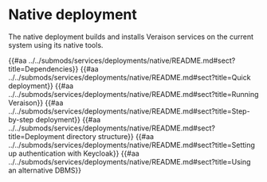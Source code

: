 # Native deployment

The native deployment builds and installs Veraison services on the current
system using its native tools. 

{{#aa ../../submods/services/deployments/native/README.md#sect?title=Dependencies}}
{{#aa ../../submods/services/deployments/native/README.md#sect?title=Quick deployment}}
{{#aa ../../submods/services/deployments/native/README.md#sect?title=Running Veraison}}
{{#aa ../../submods/services/deployments/native/README.md#sect?title=Step-by-step deployment}}
{{#aa ../../submods/services/deployments/native/README.md#sect?title=Deployment directory structure}}
{{#aa ../../submods/services/deployments/native/README.md#sect?title=Setting up authentication with Keycloak}}
{{#aa ../../submods/services/deployments/native/README.md#sect?title=Using an alternative DBMS}}
